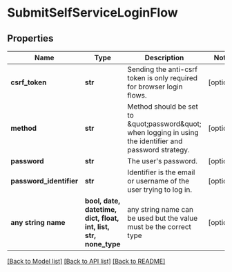 # SubmitSelfServiceLoginFlow


## Properties
Name | Type | Description | Notes
------------ | ------------- | ------------- | -------------
**csrf_token** | **str** | Sending the anti-csrf token is only required for browser login flows. | [optional] 
**method** | **str** | Method should be set to \&quot;password\&quot; when logging in using the identifier and password strategy. | [optional] 
**password** | **str** | The user&#39;s password. | [optional] 
**password_identifier** | **str** | Identifier is the email or username of the user trying to log in. | [optional] 
**any string name** | **bool, date, datetime, dict, float, int, list, str, none_type** | any string name can be used but the value must be the correct type | [optional]

[[Back to Model list]](../README.md#documentation-for-models) [[Back to API list]](../README.md#documentation-for-api-endpoints) [[Back to README]](../README.md)



